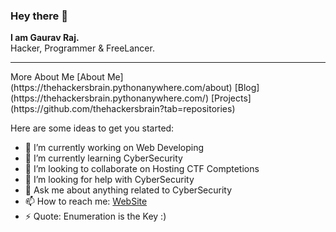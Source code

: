 ### Hey there 👋
<b> I am Gaurav Raj.</b> <br> Hacker, Programmer & FreeLancer.
<hr>
More About Me
[About Me](https://thehackersbrain.pythonanywhere.com/about)
[Blog](https://thehackersbrain.pythonanywhere.com/)
[Projects](https://github.com/thehackersbrain?tab=repositories)


<!--
**thehackersbrain/thehackersbrain** is a ✨ _special_ ✨ repository because its `README.md` (this file) appears on your GitHub profile.
-->
Here are some ideas to get you started:

- 🔭 I’m currently working on Web Developing
- 🌱 I’m currently learning CyberSecurity
- 👯 I’m looking to collaborate on Hosting CTF Comptetions
- 🤔 I’m looking for help with CyberSecurity
- 💬 Ask me about anything related to CyberSecurity
- 📫 How to reach me: [WebSite](https://thehackersbrain.pythonanywhere.com/)
- ⚡ Quote: Enumeration is the Key :)

